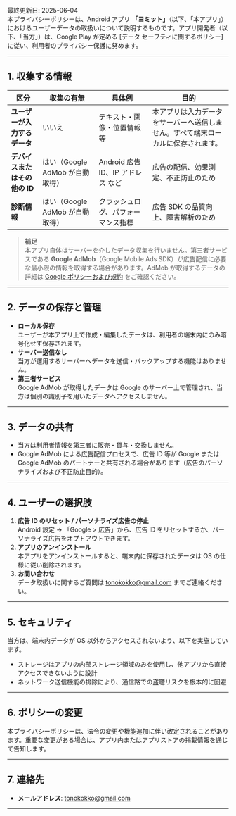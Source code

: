 最終更新日: 2025-06-04  
本プライバシーポリシーは、Android アプリ **「ヨミット」**（以下、「本アプリ」）におけるユーザーデータの取扱いについて説明するものです。アプリ開発者（以下、「当方」）は、Google Play が定める [データ セーフティに関するポリシー] に従い、利用者のプライバシー保護に努めます。

---

## 1. 収集する情報

| 区分 | 収集の有無 | 具体例 | 目的 |
|---|---|---|---|
| **ユーザーが入力するデータ** | いいえ | テキスト・画像・位置情報 等 | 本アプリは入力データをサーバーへ送信しません。すべて端末ローカルに保存されます。 |
| **デバイスまたはその他の ID** | はい（Google AdMob が自動取得） | Android 広告 ID、IP アドレス など | 広告の配信、効果測定、不正防止のため |
| **診断情報** | はい（Google AdMob が自動取得） | クラッシュログ、パフォーマンス指標 | 広告 SDK の品質向上、障害解析のため |

> **補足**  
> 本アプリ自体はサーバーを介したデータ収集を行いません。第三者サービスである **Google AdMob**（Google Mobile Ads SDK）が広告配信に必要な最小限の情報を取得する場合があります。AdMob が取得するデータの詳細は [Google ポリシーおよび規約](https://policies.google.com/technologies/ads?hl=ja) をご確認ください。

---

## 2. データの保存と管理

- **ローカル保存**  
  ユーザーが本アプリ上で作成・編集したデータは、利用者の端末内にのみ暗号化せず保存されます。  
- **サーバー送信なし**  
  当方が運用するサーバーへデータを送信・バックアップする機能はありません。  
- **第三者サービス**  
  Google AdMob が取得したデータは Google のサーバー上で管理され、当方は個別の識別子を用いたデータへアクセスしません。

---

## 3. データの共有

- 当方は利用者情報を第三者に販売・貸与・交換しません。  
- Google AdMob による広告配信プロセスで、広告 ID 等が Google または Google AdMob のパートナーと共有される場合があります（広告のパーソナライズおよび不正防止目的）。

---

## 4. ユーザーの選択肢

1. **広告 ID のリセット / パーソナライズ広告の停止**  
   Android 設定 → 「Google  >  広告」から、広告 ID をリセットするか、パーソナライズ広告をオプトアウトできます。  
2. **アプリのアンインストール**  
   本アプリをアンインストールすると、端末内に保存されたデータは OS の仕様に従い削除されます。  
3. **お問い合わせ**  
   データ取扱いに関するご質問は [tonokokko@gmail.com](mailto:tonokokko@gmail.com) までご連絡ください。

---

## 5. セキュリティ

当方は、端末内データが OS 以外からアクセスされないよう、以下を実施しています。

- ストレージはアプリの内部ストレージ領域のみを使用し、他アプリから直接アクセスできないように設計  
- ネットワーク送信機能の排除により、通信路での盗聴リスクを根本的に回避

---

## 6. ポリシーの変更

本プライバシーポリシーは、法令の変更や機能追加に伴い改定されることがあります。重要な変更がある場合は、アプリ内またはアプリストアの掲載情報を通じて告知します。

---

## 7. 連絡先

- **メールアドレス**: [tonokokko@gmail.com](mailto:tonokokko@gmail.com)

---
